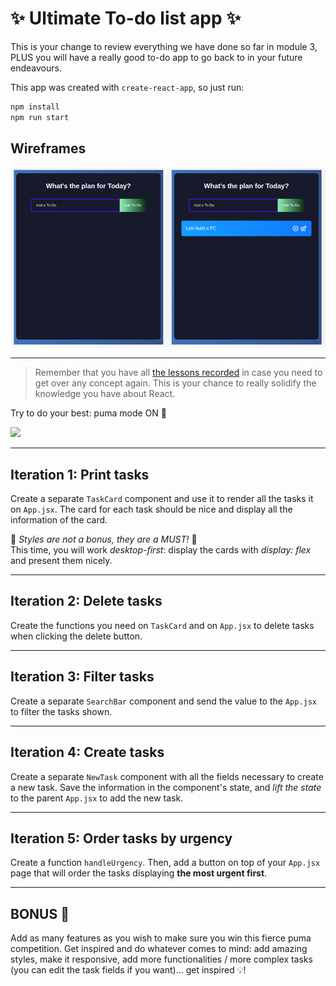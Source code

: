 # ✨ Ultimate To-do list app ✨

This is your change to review everything we have done so far in module 3, PLUS you will have a really good to-do app to go back to in your future endeavours. 

This app was created with <code>create-react-app</code>, so just run:

```bash
npm install
npm run start
```

## Wireframes
![](/public/wireframe.png)

---

> Remember that you have all [the lessons recorded](https://github.com/WDPT-2204/PT0422-videos) in case you need to get over any concept again. This is your chance to really solidify the knowledge you have about React.

Try to do your best: puma mode ON 🐆

![](https://media3.giphy.com/media/tZCkL6BsL2AAo/giphy.gif?cid=ecf05e47mtj2j8h50v43z0ll58clbfxy90wyt1017jwvj4dc&rid=giphy.gif&ct=g)

---
## Iteration 1: Print tasks

Create a separate <code>TaskCard</code> component and use it to render all the tasks it on <code>App.jsx</code>. The card for each task should be nice and display all the information of the card.

🚧 *Styles are not a bonus, they are a MUST!* 🚧  
This time, you will work *desktop-first*: display the cards with *display: flex* and present them nicely.

---
## Iteration 2: Delete tasks

Create the functions you need on <code>TaskCard</code> and on <code>App.jsx</code> to delete tasks when clicking the delete button.

---
## Iteration 3: Filter tasks

Create a separate <code>SearchBar</code> component and send the value to the <code>App.jsx</code> to filter the tasks shown.

---
## Iteration 4: Create tasks

Create a separate <code>NewTask</code> component with all the fields necessary to create a new task. Save the information in the component's state, and *lift the state* to the parent <code>App.jsx</code> to add the new task.

---
## Iteration 5: Order tasks by urgency

Create a function <code>handleUrgency</code>. Then, add a button on top of your <code>App.jsx</code> page that will order the tasks displaying **the most urgent first**.

---

## BONUS 🎯 

Add as many features as you wish to make sure you win this fierce puma competition. Get inspired and do whatever comes to mind: add amazing styles, make it responsive, add more functionalities / more complex tasks (you can edit the task fields if you want)... get inspired 💡!


